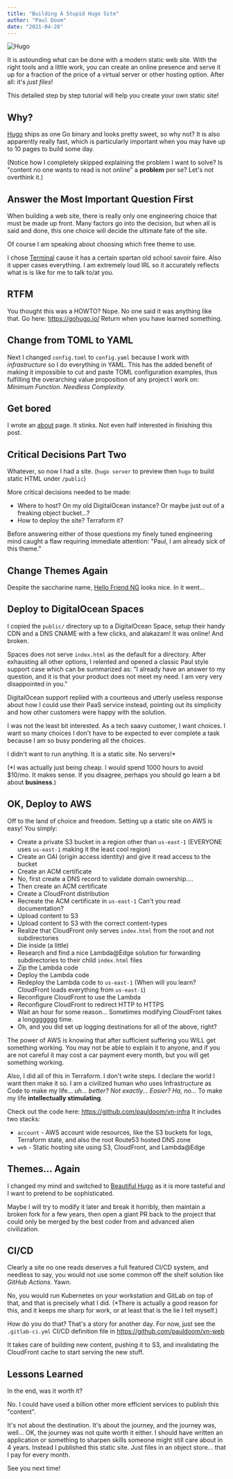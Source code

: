 ```yaml
---
title: "Building A Stupid Hugo Site"
author: "Paul Doom"
date: "2021-04-28"
---
```

![Hugo](/images/hugo-logo.png)

It is astounding what can be done with a modern static web site.   With the right
tools and a little work, you can create an online presence and serve it up
for a fraction of the price of a virtual server or other hosting option.  After
all: it's _just files_!

This detailed step by step tutorial will help you create your own static site!
## Why?

[Hugo](https://gohugo.io/) ships as one Go binary and looks pretty sweet, so why not?
It is also apparently really fast, which is particularly important when you may have
up to 10 pages to build some day.

(Notice how I completely skipped explaining the problem I want to solve?
Is "content no one wants to read is not online" a __problem__ per se?  Let's not
overthink it.)

## Answer the Most Important Question First

When building a web site, there is really only one engineering choice
that must be made up front.   Many factors go into the decision, but when all
is said and done, this one choice will decide the ultimate fate
of the site.

Of course I am speaking about choosing which free theme to use.

I chose [Terminal](https://github.com/panr/hugo-theme-terminal) cause
it has a certain spartan old school savoir faire.  Also it upper cases
everything.  I am extremely loud IRL so it accurately reflects what is
is like for me to talk to/at you.

## RTFM

You thought this was a HOWTO?  Nope.  No one said it was anything like
that.  Go here: <https://gohugo.io/>  Return when you have learned something.

## Change from TOML to YAML

Next I changed `config.toml` to `config.yaml` because I work with _infrastructure_
so I do everything in YAML.  This has the added benefit
of making it impossible to cut and paste TOML configuration examples, thus
fulfilling the overarching value proposition of any project I work on: _Minimum Function.  Needless Complexity._
## Get bored

I wrote an [about](/about/) page.  It stinks.   Not even half interested in finishing
this post.

## Critical Decisions Part Two

Whatever, so now I had a site.  (`hugo server` to preview then
`hugo` to build static HTML under `/public`)

More critical decisions needed to be made:

* Where to host?  On my old DigitalOcean instance?  Or maybe just out of a
  freaking object bucket...?
* How to deploy the site?  Terraform it?

Before answering either of those questions my finely tuned engineering mind
caught a flaw requiring immediate attention:  "Paul, I am already sick of this theme."

## Change Themes Again

Despite the saccharine name, [Hello Friend NG](https://themes.gohugo.io/hugo-theme-hello-friend-ng/) looks nice.  In it went...

## Deploy to DigitalOcean Spaces

I copied the `public/` directory up to a DigitalOcean Space, setup their handy
CDN and a DNS CNAME with a few clicks, and alakazam!  It was online!  And broken.

Spaces does not serve `index.html` as the default for
a directory.  After exhausting all other options, I relented and
opened a classic Paul style support case which can be summarized
as: "I already have an answer to my question, and it is that your product
does not meet my need.  I am very very disappointed in you."

DigitalOcean support replied with a courteous and utterly useless response about
how I could use their PaaS service instead, pointing out its simplicity
and how other customers were happy with the solution.

I was not the least bit interested.  As a tech saavy customer, I want choices.
I want so many choices I don't have to be expected to
ever complete a task because I am so busy pondering all the choices.

I didn't want to run anything.  It is a static site.  No servers!*

(*I was actually just being cheap.  I would spend 1000 hours to
avoid $10/mo.  It makes sense.  If you disagree, perhaps you should go learn
a bit about **business**.)

## OK, Deploy to AWS

Off to the land of choice and freedom.  Setting up a static site on AWS is easy!  You simply:

* Create a private S3 bucket in a region other than `us-east-1` (EVERYONE uses `us-east-1` making it
  the least cool region)
* Create an OAI (origin access identity) and give it read access to the bucket
* Create an ACM certificate
* No, first create a DNS record to validate domain ownership....
* Then create an ACM certificate
* Create a CloudFront distribution
* Recreate the ACM certificate in `us-east-1`  Can't you read documentation?
* Upload content to S3
* Upload content to S3 with the correct content-types
* Realize that CloudFront only serves `index.html` from the root and not subdirectories
* Die inside (a little)
* Research and find a nice Lambda@Edge solution for forwarding subdirectories to their
  child `index.html` files
* Zip the Lambda code
* Deploy the Lambda code
* Redeploy the Lambda code to `us-east-1` (When will you learn?  CloudFront loads everything
  from `us-east-1`)
* Reconfigure CloudFront to use the Lambda
* Reconfigure CloudFront to redirect HTTP to HTTPS
* Wait an hour for some reason... Sometimes modifying CloudFront takes a longgggggg time.
* Oh, and you did set up logging destinations for all of the above, right?

The power of AWS is knowing that after sufficient suffering you WILL get something working.
You may not be able to explain it to anyone, and if you are not careful it may cost a car payment
every month, but you will get something working.

Also, I did all of this in Terraform.  I don't write steps.  I declare the world I want then make it so.
I am a civilized human who uses Infrastructure as Code to make my life... *uh... better? Not exactly... Easier?  Ha, no...*
To make my life **intellectually stimulating**.

Check out the code here: <https://github.com/pauldoom/vn-infra>  It includes 
two stacks:

* `account` - AWS account wide resources, like the S3 buckets for logs,
  Terraform state, and also the root Route53 hosted DNS zone
* `web` - Static hosting site using S3, CloudFront, and Lambda@Edge

## Themes... Again

I changed my mind and switched to [Beautiful Hugo](https://github.com/halogenica/beautifulhugo)
as it is more tasteful and I want to pretend to be sophisticated.

Maybe I will try to modify it later and break it horribly, then maintain
a broken fork for a few years, then open a giant PR back to the project
that could only be merged by the best coder from and advanced alien civilization.
## CI/CD

Clearly a site no one reads deserves a full featured CI/CD system, and
needless to say, you would not use some common off the shelf solution
like *GitHub Actions*.  Yawn.

No, you would run Kubernetes on your workstation and GitLab on top of that,
and that is precisely what I did.  (*There is actually a good reason for this,
and it keeps me sharp for work, or at least that is the lie I tell myself.)

How do you do that?  That's a story for another day.  For now, just see
the `.gitlab-ci.yml` CI/CD definition file in <https://github.com/pauldoom/vn-web>

It takes care of building new content, pushing it to S3, and invalidating the
CloudFront cache to start serving the new stuff.

## Lessons Learned

In the end, was it worth it?

No.  I could have used a billion other more efficient services to publish this "content".

It's not about the destination.  It's about the journey, and the journey was, well... OK,
the journey was not quite worth it either.  I should have written an application or something
to sharpen skills someone might still care about in 4 years.   Instead I published
this static site.  Just files in an object store... that I pay for every month.

See you next time!
